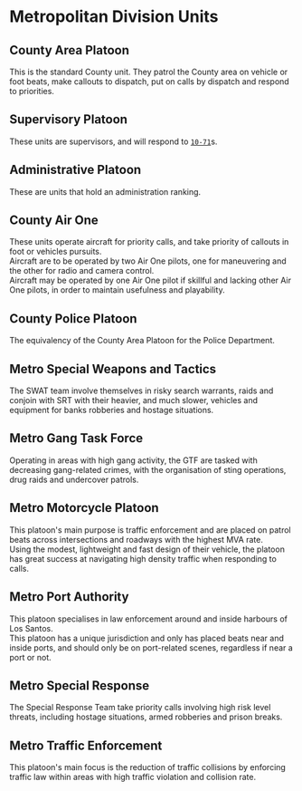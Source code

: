 # Metropolitan Division Units

## County Area Platoon

This is the standard County unit. They patrol the County area on vehicle or foot beats, make callouts to dispatch, put on calls by dispatch and respond to priorities.

## Supervisory Platoon

These units are supervisors, and will respond to [`10-71`](https://github.com/TFNRP/docs/blob/main/traffic/codes.md#10-71)s.

## Administrative Platoon

These are units that hold an administration ranking.  

## County Air One

These units operate aircraft for priority calls, and take priority of callouts in foot or vehicles pursuits.  
Aircraft are to be operated by two Air One pilots, one for maneuvering and the other for radio and camera control.  
Aircraft may be operated by one Air One pilot if skillful and lacking other Air One pilots, in order to maintain usefulness and playability.

## County Police Platoon

The equivalency of the County Area Platoon for the Police Department.

## Metro Special Weapons and Tactics

The SWAT team involve themselves in risky search warrants, raids and conjoin with SRT with their heavier, and much slower, vehicles and equipment for banks robberies and hostage situations.

## Metro Gang Task Force

Operating in areas with high gang activity, the GTF are tasked with decreasing gang-related crimes, with the organisation of sting operations, drug raids and undercover patrols.

## Metro Motorcycle Platoon

This platoon's main purpose is traffic enforcement and are placed on patrol beats across intersections and roadways with the highest MVA rate.  
Using the modest, lightweight and fast design of their vehicle, the platoon has great success at navigating high density traffic when responding to calls.

## Metro Port Authority

This platoon specialises in law enforcement around and inside harbours of Los Santos.  
This platoon has a unique jurisdiction and only has placed beats near and inside ports, and should only be on port-related scenes, regardless if near a port or not.

## Metro Special Response

The Special Response Team take priority calls involving high risk level threats, including hostage situations, armed robberies and prison breaks.

## Metro Traffic Enforcement

This platoon's main focus is the reduction of traffic collisions by enforcing traffic law within areas with high traffic violation and collision rate.
